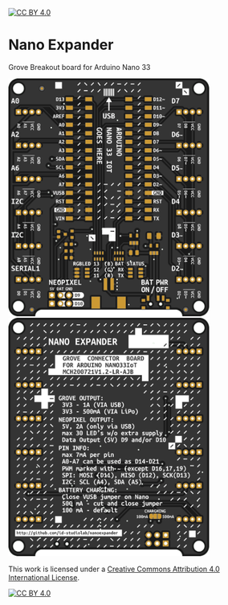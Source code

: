[![CC BY 4.0][cc-by-shield]][cc-by]

# Nano Expander
Grove Breakout board for Arduino Nano 33

<img src="nanoExpander_v12/Assets/NanoExpander_Front.png" width="400px">   <img src="/nanoExpander_v12/Assets/NanoExpander_Back.png" width="400px">

This work is licensed under a
[Creative Commons Attribution 4.0 International License][cc-by].

[![CC BY 4.0][cc-by-image]][cc-by]

[cc-by]: http://creativecommons.org/licenses/by/4.0/
[cc-by-image]: https://i.creativecommons.org/l/by/4.0/88x31.png
[cc-by-shield]: https://img.shields.io/badge/License-CC%20BY%204.0-lightgrey.svg
